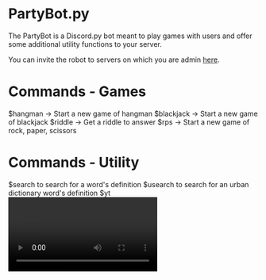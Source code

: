 # PartyBot.py
The PartyBot is a Discord.py bot meant to play games with users and offer some additional utility functions to your server.  

You can invite the robot to servers on which you are admin <a href="https://discordapp.com/oauth2/authorize?client_id=369851263480889345&scope=bot&permissions=0">here</a>.


# Commands - Games
$hangman -> Start a new game of hangman
$blackjack -> Start a new game of blackjack
$riddle -> Get a riddle to answer
$rps -> Start a new game of rock, paper, scissors 

# Commands - Utility
$search <word> to search for a word's definition
$usearch <word> to search for an urban dictionary word's definition
$yt <video name> to search for the most relevant YouTube video given the name
$et <phrase> to translate the phrase into emoji
$img <name> to show a randomly chosen, recent and related image from imgur
$delete <channel name> <number> to delete the last <number> messages from a specific channel (I.E. $delete general 100 to delete the last 100 messages in the general channel
$morninggreet <on/off> to turn on bot greeting in response to user greetings (IE 'good morning')

